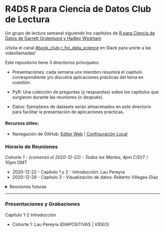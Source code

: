 # R4DS R para Ciencia de Datos Club de Lectura

Un grupo de lectura semanal siguiendo los capítulos de [R para Ciencia de Datos de Garrett Grolemund y Hadley Wickham](https://es.r4ds.hadley.nz/)

¡Visita el canal [#book_club-r_for_data_science](https://r4ds.io/join) en Slack para unirte a las videollamadas! 

Este repositorio tiene 3 directorios principales:

- Presentaciones: cada semana unx miembro resumirá el capítulo correspondiente y/o discutirá aplicaciones prácticas del tema en cuestión.

- PyR: Una colección de preguntas (y respuestas) sobre los capítulos que surgieron durante las reuniones (o después).

- Datos: Ejemplares de datasets serán almacenados en este directorio para facilitar la presentación de aplicaciones prácticas.


#### Recursos útiles: 
- Navegación de GitHub: [Editor Web](https://youtu.be/d41oc2OMAuI) | [Configuración Local](https://www.youtube.com/watch?v=hNUNPkoledI)

### Horario de Reuniones

*Cohorte 1 - (comenzó el 2020-12-22) - Todos los Martes, 4pm C(D)T* / 10pm GMT

- 2020-12-22 - Capítulo 1 y 2 - Introducción: Lau Pereyra
- 2020-12-29 - Capítulo 3 - Visualización de datos: Roberto Villegas-Diaz

<details>
  <summary> Reuniones futuras </summary>

- 2020-01-05 - Capítulo 4 - Flujo de trabajo: conocimientos básicos
- 2020-01-12 - Capítulo 5 - Transformación de datos
- 2020-01-19 - Capítulo 6 - Flujo de trabajo: Scripts
- 2020-01-26 - Capítulo 7 - Análisis exploratorio de datos (EDA)

</details>
<hr>

### Presentaciones y Grabaciones

Capítulo 1-2 Introducción 

- Cohorte 1: Lau Pereyra (DIAPOSITIVAS | VIDEO)
